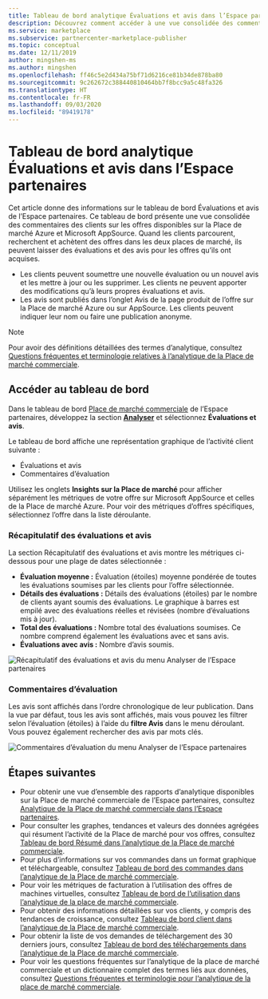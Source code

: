 ```yaml
---
title: Tableau de bord analytique Évaluations et avis dans l’Espace partenaires
description: Découvrez comment accéder à une vue consolidée des commentaires des clients sur vos offres disponibles sur la Place de marché Azure et dans Microsoft AppSource.
ms.service: marketplace
ms.subservice: partnercenter-marketplace-publisher
ms.topic: conceptual
ms.date: 12/11/2019
author: mingshen-ms
ms.author: mingshen
ms.openlocfilehash: ff46c5e2d434a75bf71d6216ce81b34de878ba80
ms.sourcegitcommit: 9c262672c388440810464bb7f8bcc9a5c48fa326
ms.translationtype: HT
ms.contentlocale: fr-FR
ms.lasthandoff: 09/03/2020
ms.locfileid: "89419178"
---
```

# <a name="ratings--reviews-analytics-dashboard-in-partner-center"></a>Tableau de bord analytique Évaluations et avis dans l’Espace partenaires

Cet article donne des informations sur le tableau de bord Évaluations et avis de l’Espace partenaires. Ce tableau de bord présente une vue consolidée des commentaires des clients sur les offres disponibles sur la Place de marché Azure et Microsoft AppSource. Quand les clients parcourent, recherchent et achètent des offres dans les deux places de marché, ils peuvent laisser des évaluations et des avis pour les offres qu’ils ont acquises.

- Les clients peuvent soumettre une nouvelle évaluation ou un nouvel avis et les mettre à jour ou les supprimer. Les clients ne peuvent apporter des modifications qu’à leurs propres évaluations et avis.  
- Les avis sont publiés dans l’onglet Avis de la page produit de l’offre sur la Place de marché Azure ou sur AppSource. Les clients peuvent indiquer leur nom ou faire une publication anonyme.  

>[!NOTE]
> Pour avoir des définitions détaillées des termes d’analytique, consultez [Questions fréquentes et terminologie relatives à l’analytique de la Place de marché commerciale](./faq-terminology.md).

## <a name="access-the-dashboard"></a>Accéder au tableau de bord

Dans le tableau de bord [Place de marché commerciale](https://partner.microsoft.com/dashboard/commercial-marketplace/overview) de l’Espace partenaires, développez la section **[Analyser](https://partner.microsoft.com/dashboard/commercial-marketplace/analytics/summary)** et sélectionnez **Évaluations et avis**.

Le tableau de bord affiche une représentation graphique de l’activité client suivante :

- Évaluations et avis  
- Commentaires d’évaluation

Utilisez les onglets **Insights sur la Place de marché** pour afficher séparément les métriques de votre offre sur Microsoft AppSource et celles de la Place de marché Azure. Pour voir des métriques d’offres spécifiques, sélectionnez l’offre dans la liste déroulante.

### <a name="ratings--reviews-summary"></a>Récapitulatif des évaluations et avis

La section Récapitulatif des évaluations et avis montre les métriques ci-dessous pour une plage de dates sélectionnée :

- **Évaluation moyenne :** Évaluation (étoiles) moyenne pondérée de toutes les évaluations soumises par les clients pour l’offre sélectionnée.
- **Détails des évaluations :** Détails des évaluations (étoiles) par le nombre de clients ayant soumis des évaluations. Le graphique à barres est empilé avec des évaluations réelles et révisées (nombre d’évaluations mis à jour).
- **Total des évaluations :** Nombre total des évaluations soumises. Ce nombre comprend également les évaluations avec et sans avis.
- **Évaluations avec avis :** Nombre d’avis soumis.

![Récapitulatif des évaluations et avis du menu Analyser de l’Espace partenaires](./media/analyze-ratings-summary.png)

### <a name="review-comments"></a>Commentaires d’évaluation

Les avis sont affichés dans l’ordre chronologique de leur publication. Dans la vue par défaut, tous les avis sont affichés, mais vous pouvez les filtrer selon l’évaluation (étoiles) à l’aide du **filtre Avis** dans le menu déroulant. Vous pouvez également rechercher des avis par mots clés.  

![Commentaires d’évaluation du menu Analyser de l’Espace partenaires](./media/analyze-reviews.png)

## <a name="next-steps"></a>Étapes suivantes

- Pour obtenir une vue d’ensemble des rapports d’analytique disponibles sur la Place de marché commerciale de l’Espace partenaires, consultez [Analytique de la Place de marché commerciale dans l’Espace partenaires](./analytics.md).
- Pour consulter les graphes, tendances et valeurs des données agrégées qui résument l’activité de la Place de marché pour vos offres, consultez [Tableau de bord Résumé dans l’analytique de la Place de marché commerciale](./summary-dashboard.md).
- Pour plus d’informations sur vos commandes dans un format graphique et téléchargeable, consultez [Tableau de bord des commandes dans l’analytique de la Place de marché commerciale](./orders-dashboard.md).
- Pour voir les métriques de facturation à l’utilisation des offres de machines virtuelles, consultez [Tableau de bord de l’utilisation dans l’analytique de la place de marché commerciale](./usage-dashboard.md).
- Pour obtenir des informations détaillées sur vos clients, y compris des tendances de croissance, consultez [Tableau de bord client dans l’analytique de la Place de marché commerciale](./customer-dashboard.md).
- Pour obtenir la liste de vos demandes de téléchargement des 30 derniers jours, consultez [Tableau de bord des téléchargements dans l’analytique de la Place de marché commerciale](./downloads-dashboard.md).
- Pour voir les questions fréquentes sur l’analytique de la place de marché commerciale et un dictionnaire complet des termes liés aux données, consultez [Questions fréquentes et terminologie pour l’analytique de la place de marché commerciale](./faq-terminology.md).
